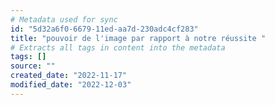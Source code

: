 ```yaml
---
# Metadata used for sync
id: "5d32a6f0-6679-11ed-aa7d-230adc4cf283"
title: "pouvoir de l'image par rapport à notre réussite "
# Extracts all tags in content into the metadata
tags: []
source: ""
created_date: "2022-11-17"
modified_date: "2022-12-03"
---
```


